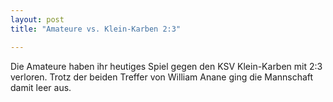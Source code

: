```yaml
---
layout: post
title: "Amateure vs. Klein-Karben 2:3"

---
```


Die Amateure haben ihr heutiges Spiel gegen den KSV Klein-Karben mit 2:3 verloren. Trotz der beiden Treffer von William Anane ging die Mannschaft damit leer aus.


